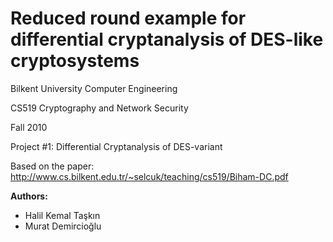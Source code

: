 # Reduced round example for differential cryptanalysis of DES-like cryptosystems
Bilkent University Computer Engineering

CS519 Cryptography and Network Security

Fall 2010

Project #1: Differential Cryptanalysis of DES-variant

Based on the paper: http://www.cs.bilkent.edu.tr/~selcuk/teaching/cs519/Biham-DC.pdf

**Authors:**
- Halil Kemal Taşkın
- Murat Demircioğlu
